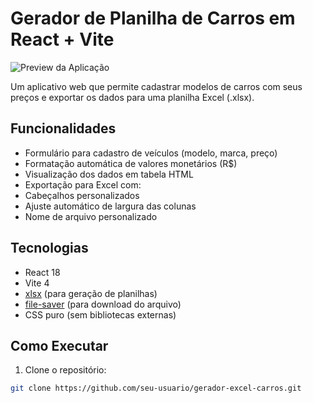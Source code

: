 # Gerador de Planilha de Carros em React + Vite

![Preview da Aplicação](https://i.imgur.com/JQZ8HlO.png)

Um aplicativo web que permite cadastrar modelos de carros com seus preços e exportar os dados para uma planilha Excel (.xlsx).

## Funcionalidades

- Formulário para cadastro de veículos (modelo, marca, preço)
- Formatação automática de valores monetários (R$)
- Visualização dos dados em tabela HTML
-  Exportação para Excel com:
  - Cabeçalhos personalizados
  - Ajuste automático de largura das colunas
  - Nome de arquivo personalizado

## Tecnologias

- React 18
- Vite 4
- [xlsx](https://sheetjs.com/) (para geração de planilhas)
- [file-saver](https://www.npmjs.com/package/file-saver) (para download do arquivo)
- CSS puro (sem bibliotecas externas)

## Como Executar

1. Clone o repositório:
```bash
git clone https://github.com/seu-usuario/gerador-excel-carros.git